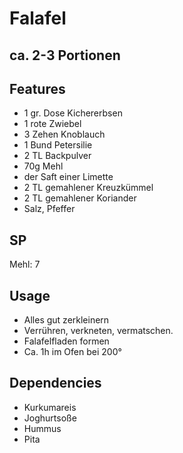 # Falafel
## ca. 2-3 Portionen

## Features
- 1 gr. Dose Kichererbsen
- 1 rote Zwiebel
- 3 Zehen Knoblauch
- 1 Bund Petersilie
- 2 TL Backpulver
- 70g Mehl
- der Saft einer Limette
- 2 TL gemahlener Kreuzkümmel
- 2 TL gemahlener Koriander
- Salz, Pfeffer

## SP
Mehl: 7

## Usage
- Alles gut zerkleinern
- Verrühren, verkneten, vermatschen.
- Falafelfladen formen
- Ca. 1h im Ofen bei 200°

## Dependencies
- Kurkumareis
- Joghurtsoße
- Hummus
- Pita